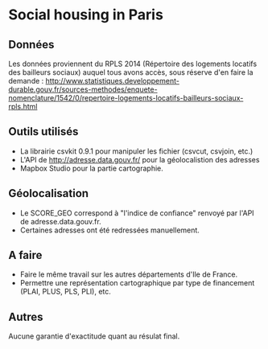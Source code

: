 # Social housing in Paris

## Données

Les données proviennent du RPLS 2014 (Répertoire des logements locatifs des bailleurs sociaux) auquel tous avons accès, sous réserve d'en faire la demande : http://www.statistiques.developpement-durable.gouv.fr/sources-methodes/enquete-nomenclature/1542/0/repertoire-logements-locatifs-bailleurs-sociaux-rpls.html

## Outils utilisés

* La librairie csvkit 0.9.1 pour manipuler les fichier (csvcut, csvjoin, etc.)
* L'API de http://adresse.data.gouv.fr/ pour la géolocalistion des adresses
* Mapbox Studio pour la partie cartographie.

## Géolocalisation

* Le SCORE_GEO correspond à "l'indice de confiance" renvoyé par l'API de adresse.data.gouv.fr.
* Certaines adresses ont été redressées manuellement.

## A faire

* Faire le même travail sur les autres départements d'Ile de France.
* Permettre une représentation cartographique par type de financement (PLAI, PLUS, PLS, PLI), etc.

## Autres

Aucune garantie d'exactitude quant au résulat final.
